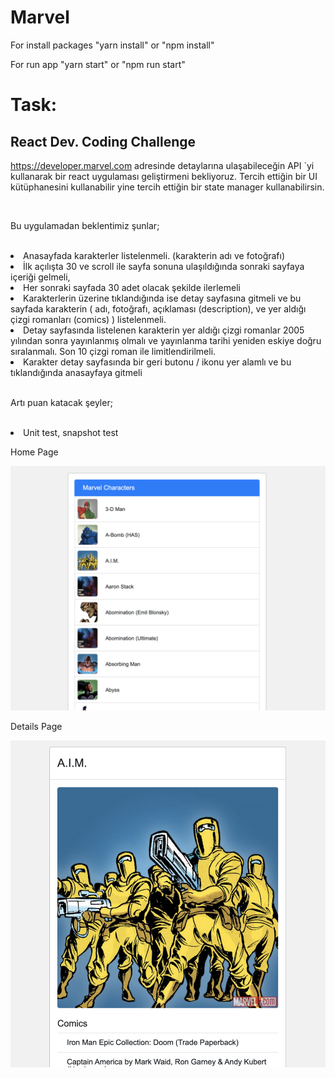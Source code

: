 # Marvel

<p>For install packages "yarn install" or "npm install"</p>
<p>For run app "yarn start" or "npm run start"</p>

# Task:

<h2>React Dev. Coding Challenge</h2>
<p><a href="https://developer.marvel.com">https://developer.marvel.com</a> adresinde detaylarına ulaşabileceğin API `yi kullanarak bir
react uygulaması geliştirmeni bekliyoruz. Tercih ettiğin bir UI kütüphanesini kullanabilir yine
tercih ettiğin bir state manager kullanabilirsin.</p>
</br >
<p>Bu uygulamadan beklentimiz şunlar;</p>
</br >
<li>Anasayfada karakterler listelenmeli. (karakterin adı ve fotoğrafı)</li>
<li>İlk açılışta 30 ve scroll ile sayfa sonuna ulaşıldığında sonraki sayfaya içeriği
gelmeli,</li>
<li>Her sonraki sayfada 30 adet olacak şekilde ilerlemeli</li>
<li>Karakterlerin üzerine tıklandığında ise detay sayfasına gitmeli ve bu sayfada
karakterin ( adı, fotoğrafı, açıklaması (description), ve yer aldığı çizgi romanları
(comics) ) listelenmeli.</li>
<li>Detay sayfasında listelenen karakterin yer aldığı çizgi romanlar 2005 yılından
sonra yayınlanmış olmalı ve yayınlanma tarihi yeniden eskiye doğru sıralanmalı.
Son 10 çizgi roman ile limitlendirilmeli.</li>
<li>Karakter detay sayfasında bir geri butonu / ikonu yer alamlı ve bu tıklandığında
anasayfaya gitmeli</li>
</br >
<p>Artı puan katacak şeyler;</p>
</br >
<li>Unit test, snapshot test</li>

<p>Home Page</p>
<img src="screenshot_home.png" />

<p>Details Page</p>
<img src="screenshot_details.png" />